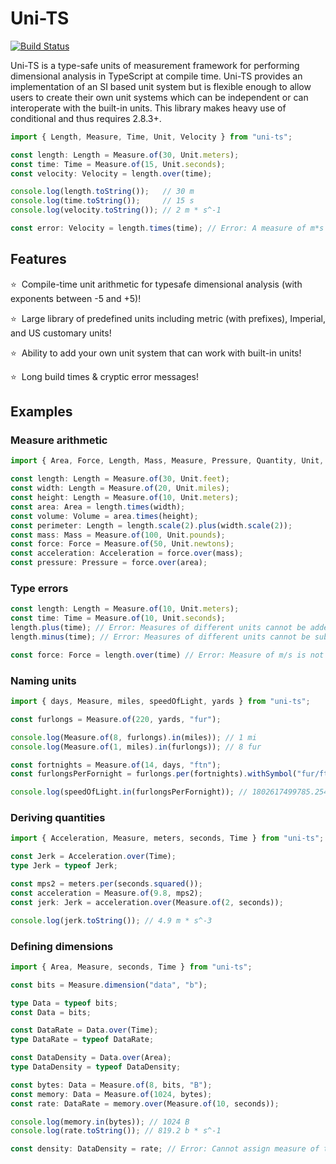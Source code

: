 # Uni-TS

[![Build Status](https://travis-ci.org/jscheiny/uni-ts.svg?branch=develop)](https://travis-ci.org/jscheiny/uni-ts)

Uni-TS is a type-safe units of measurement framework for performing dimensional analysis in TypeScript at compile time. Uni-TS provides an implementation of an SI based unit system but is flexible enough to allow users to create their own unit systems which can be independent or can interoperate with the built-in units. This library makes heavy use of conditional and thus requires 2.8.3+.

```typescript
import { Length, Measure, Time, Unit, Velocity } from "uni-ts";

const length: Length = Measure.of(30, Unit.meters);
const time: Time = Measure.of(15, Unit.seconds);
const velocity: Velocity = length.over(time);

console.log(length.toString());   // 30 m
console.log(time.toString());     // 15 s
console.log(velocity.toString()); // 2 m * s^-1

const error: Velocity = length.times(time); // Error: A measure of m*s isn't assignable to a measure of m/s.
```

## Features

⭐&nbsp; Compile-time unit arithmetic for typesafe dimensional analysis (with exponents between -5 and +5)!

⭐&nbsp; Large library of predefined units including metric (with prefixes), Imperial, and US customary units!

⭐&nbsp; Ability to add your own unit system that can work with built-in units!

⭐&nbsp; Long build times & cryptic error messages!

## Examples

### Measure arithmetic

```typescript
import { Area, Force, Length, Mass, Measure, Pressure, Quantity, Unit, Volume } from "uni-ts";

const length: Length = Measure.of(30, Unit.feet);
const width: Length = Measure.of(20, Unit.miles);
const height: Length = Measure.of(10, Unit.meters);
const area: Area = length.times(width);
const volume: Volume = area.times(height);
const perimeter: Length = length.scale(2).plus(width.scale(2));
const mass: Mass = Measure.of(100, Unit.pounds);
const force: Force = Measure.of(50, Unit.newtons);
const acceleration: Acceleration = force.over(mass);
const pressure: Pressure = force.over(area);
```

### Type errors

```typescript
const length: Length = Measure.of(10, Unit.meters);
const time: Time = Measure.of(10, Unit.seconds);
length.plus(time); // Error: Measures of different units cannot be added
length.minus(time); // Error: Measures of different units cannot be subtracted

const force: Force = length.over(time) // Error: Measure of m/s is not assignable to measure of kg*m/s^2
```

### Naming units

```typescript
import { days, Measure, miles, speedOfLight, yards } from "uni-ts";

const furlongs = Measure.of(220, yards, "fur");

console.log(Measure.of(8, furlongs).in(miles)); // 1 mi
console.log(Measure.of(1, miles).in(furlongs)); // 8 fur

const fortnights = Measure.of(14, days, "ftn");
const furlongsPerFornight = furlongs.per(fortnights).withSymbol("fur/ftn");

console.log(speedOfLight.in(furlongsPerFornight)); // 1802617499785.2544 fur/ftn
```

### Deriving quantities

```typescript
import { Acceleration, Measure, meters, seconds, Time } from "uni-ts";

const Jerk = Acceleration.over(Time);
type Jerk = typeof Jerk;

const mps2 = meters.per(seconds.squared());
const acceleration = Measure.of(9.8, mps2);
const jerk: Jerk = acceleration.over(Measure.of(2, seconds));

console.log(jerk.toString()); // 4.9 m * s^-3
```

### Defining dimensions

```typescript
import { Area, Measure, seconds, Time } from "uni-ts";

const bits = Measure.dimension("data", "b");

type Data = typeof bits;
const Data = bits;

const DataRate = Data.over(Time);
type DataRate = typeof DataRate;

const DataDensity = Data.over(Area);
type DataDensity = typeof DataDensity;

const bytes: Data = Measure.of(8, bits, "B");
const memory: Data = Measure.of(1024, bytes);
const rate: DataRate = memory.over(Measure.of(10, seconds));

console.log(memory.in(bytes)); // 1024 B
console.log(rate.toString()); // 819.2 b * s^-1

const density: DataDensity = rate; // Error: Cannot assign measure of type b/s to measure of type b/s^2
```
